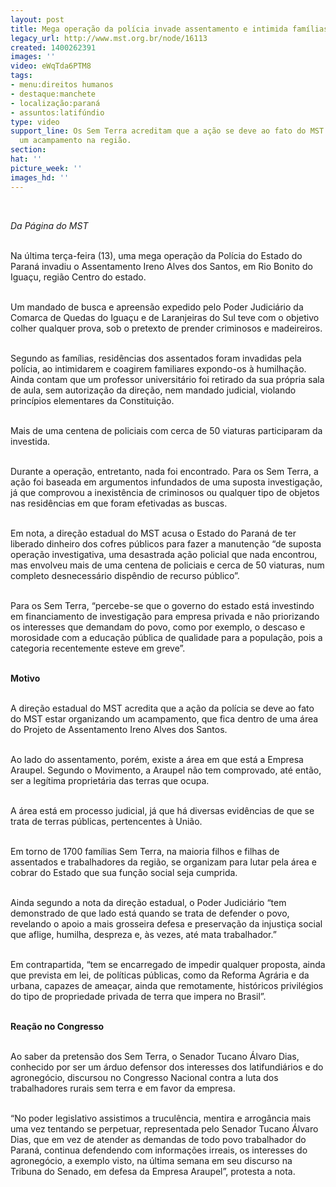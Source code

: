 ```yaml
---
layout: post
title: Mega operação da polícia invade assentamento e intimida famílias no Paraná
legacy_url: http://www.mst.org.br/node/16113
created: 1400262391
images: ''
video: eWqTda6PTM8
tags:
- menu:direitos humanos
- destaque:manchete
- localização:paraná
- assuntos:latifúndio
type: video
support_line: Os Sem Terra acreditam que a ação se deve ao fato do MST estar organizando
  um acampamento na região.
section: 
hat: ''
picture_week: ''
images_hd: ''
---
```

<p>&nbsp;</p><p><em>Da Página do MST<br><br></em></p><p>Na última terça-feira (13), uma mega operação da Polícia do Estado do Paraná invadiu o Assentamento Ireno Alves dos Santos, em Rio Bonito do Iguaçu, região Centro do estado.<br>&nbsp;</p><p>Um mandado de busca e apreensão expedido pelo Poder Judiciário da Comarca de Quedas do Iguaçu e de Laranjeiras do Sul teve com o objetivo colher qualquer prova, sob o pretexto de prender criminosos e madeireiros.</p><p><br>Segundo as famílias, residências dos assentados foram invadidas pela polícia, ao intimidarem e coagirem familiares expondo-os à humilhação. Ainda contam que um professor universitário foi retirado da sua própria sala de aula, sem autorização da direção, nem mandado judicial, violando princípios elementares da Constituição.</p><p><br>Mais de uma centena de policiais com cerca de 50 viaturas participaram da investida.</p><p><br>Durante a operação, entretanto, nada foi encontrado. Para os Sem Terra, a ação foi baseada em argumentos infundados de uma suposta investigação, já que comprovou a inexistência de criminosos ou qualquer tipo de objetos nas residências em que foram efetivadas as buscas.</p><p><br>Em nota, a direção estadual do MST acusa o Estado do Paraná de ter liberado dinheiro dos cofres públicos para fazer a manutenção “de suposta operação investigativa, uma desastrada ação policial que nada encontrou, mas envolveu mais de uma centena de policiais e cerca de 50 viaturas, num completo desnecessário dispêndio de recurso público”.</p><p><br>Para os Sem Terra, “percebe-se que o governo do estado está investindo em financiamento de investigação para empresa privada e não priorizando os interesses que demandam do povo, como por exemplo, o descaso e morosidade com a educação pública de qualidade para a população, pois a categoria recentemente esteve em greve”.</p><p><object type="application/x-shockwave-flash" data="http://www.youtube.com/v/fuzeVn1XqhY" height="500" width="600"><param value="http://www.youtube.com/v/fuzeVn1XqhY" name="data"><param value="http://www.youtube.com/v/fuzeVn1XqhY" name="src"></object></p><p><br><strong>Motivo</strong></p><p><br>A direção estadual do MST acredita que a ação da polícia se deve ao fato do MST estar organizando um acampamento, que fica dentro de uma área do Projeto de Assentamento Ireno Alves dos Santos.</p><p><br>Ao lado do assentamento, porém, existe a área em que está a Empresa Araupel. Segundo o Movimento, a Araupel não tem comprovado, até então, ser a legítima proprietária das terras que ocupa.</p><p><br>A área está em processo judicial, já que há diversas evidências de que se trata de terras públicas, pertencentes à União.</p><p><br>Em torno de 1700 famílias Sem Terra, na maioria filhos e filhas de assentados e trabalhadores da região, se organizam para lutar pela área e cobrar do Estado que sua função social seja cumprida.&nbsp;</p><p><br>Ainda segundo a nota da direção estadual, o Poder Judiciário “tem demonstrado de que lado está quando se trata de defender o povo, revelando o apoio a mais grosseira defesa e preservação da injustiça social que aflige, humilha, despreza e, às vezes, até mata trabalhador.”&nbsp;</p><p><br>Em contrapartida, “tem se encarregado de impedir qualquer proposta, ainda que prevista em lei, de políticas públicas, como da Reforma Agrária e da urbana, capazes de ameaçar, ainda que remotamente, históricos privilégios do tipo de propriedade privada de terra que impera no Brasil”.</p><p><br><strong>Reação no Congresso</strong></p><p><br>Ao saber da pretensão dos Sem Terra, o Senador Tucano Álvaro Dias, conhecido por ser um árduo defensor dos interesses dos latifundiários e do agronegócio, discursou no Congresso Nacional contra a luta dos trabalhadores rurais sem terra e em favor da empresa.&nbsp;</p><p><br>“No poder legislativo assistimos a truculência, mentira e arrogância mais uma vez tentando se perpetuar, representada pelo Senador Tucano Álvaro Dias, que em vez de atender as demandas de todo povo trabalhador do Paraná, continua defendendo com informações irreais, os interesses do agronegócio, a exemplo visto, na última semana em seu discurso na Tribuna do Senado, em defesa da Empresa Araupel”, protesta a nota.</p><div><object type="application/x-shockwave-flash" data="http://www.youtube.com/v/eWqTda6PTM8" height="500" width="600"><param value="http://www.youtube.com/v/eWqTda6PTM8" name="data"><param value="http://www.youtube.com/v/eWqTda6PTM8" name="src"></object></div>
